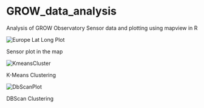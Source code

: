 # GROW_data_analysis
Analysis of GROW Observatory Sensor data and plotting using mapview in R

![Europe Lat Long Plot](https://user-images.githubusercontent.com/87228644/151022838-61fe9d74-34f7-40ed-a485-18c047238890.png)


Sensor plot in the map 


![KmeansCluster](https://user-images.githubusercontent.com/87228644/151023045-439a978f-cc0a-4cdc-81e0-d5cfba0d7306.png)


K-Means Clustering


![DbScanPlot](https://user-images.githubusercontent.com/87228644/151023103-d5d637b2-8be5-4e8f-917d-087016433f1f.png)


DBScan Clustering

